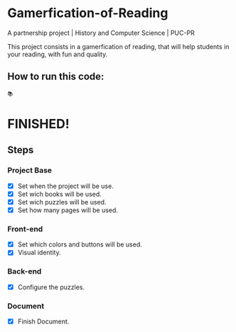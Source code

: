 # Gamerfication-of-Reading
A partnership project | History and Computer Science | PUC-PR

This project consists in a gamerfication of reading, that will help students in your reading, with fun and quality.

## How to run this code: 
```
📚
```
# FINISHED!

## Steps 

### Project Base 

- [x] Set when the project will be use.
- [x] Set wich books will be used.
- [x] Set wich puzzles will be used.
- [x] Set how many pages will be used.

### Front-end 

- [x] Set which colors and buttons will be used.
- [x] Visual identity.

### Back-end 

- [x] Configure the puzzles.

### Document 

- [x] Finish Document.
